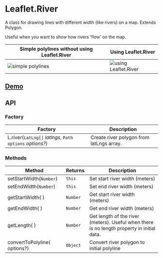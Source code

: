 # Leaflet.River

A class for drawing lines with different width (like rivers) on a map. Extends Polygon.

Useful when you want to show how rivers 'flow' on the map.

Simple polylines without using Leaflet.River | Using Leaflet.River
------|------
![simple polylines](https://cloud.githubusercontent.com/assets/17549928/20976102/8390b408-bcb2-11e6-8dd2-7354f4aa86cf.png) |![using Leaflet.River](https://cloud.githubusercontent.com/assets/17549928/20976101/838f5680-bcb2-11e6-8d49-3da1a3ecd25f.png)

## [Demo](https://ggolikov.github.io/Leaflet.River/example/)

## API
### Factory
Factory|Description
-------|-----------
L.river(`LatLng[]` _latlngs_, `Path options` _options?_)| Create river polygon from latLngs array.

### Methods
Method|Returns|Description
------|-------|-----------
setStartWidth(`Number`)|`this`|Set start river width (meters)
setEndWidth(`Number`)|`this`|Set end river width (meters)
getStartWidth( )|`Number`|Get start river width (meters)
getEndWidth( )|`Number`|Get end river width (meters)
getLength( )|`Number`|Get length of the river (meters). Useful when there is no length property in initial data.
convertToPolyline(<options> options?)|`Object`|Convert river polygon to initial polyline
